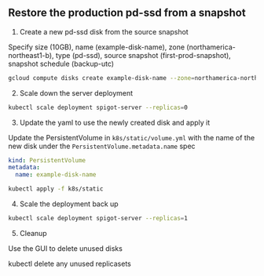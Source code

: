 ## Restore the production pd-ssd from a snapshot

1. Create a new pd-ssd disk from the source snapshot

Specify size (10GB), name (example-disk-name), zone (northamerica-northeast1-b), type (pd-ssd), source snapshot (first-prod-snapshot), snapshot schedule (backup-utc)

```bash
gcloud compute disks create example-disk-name --zone=northamerica-northeast1-b --source-snapshot=first-prod-snapshot --size=10GB --type=pd-ssd --resource-policies=backup-utc
```

2. Scale down the server deployment

```bash
kubectl scale deployment spigot-server --replicas=0
```

3. Update the yaml to use the newly created disk and apply it

Update the PersistentVolume in `k8s/static/volume.yml` with the name of the new disk under the `PersistentVolume.metadata.name` spec

```yaml
kind: PersistentVolume
metadata:
  name: example-disk-name
```

```bash
kubectl apply -f k8s/static
```

4. Scale the deployment back up

```bash
kubectl scale deployment spigot-server --replicas=1
```

5. Cleanup

Use the GUI to delete unused disks

kubectl delete any unused replicasets
